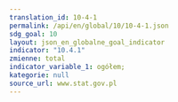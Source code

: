 ```yaml
---
translation_id: 10-4-1
permalink: /api/en/global/10/10-4-1.json
sdg_goal: 10
layout: json_en_globalne_goal_indicator
indicator: "10.4.1"
zmienne: total
indicator_variable_1: ogółem;
kategorie: null
source_url: www.stat.gov.pl
---
```

